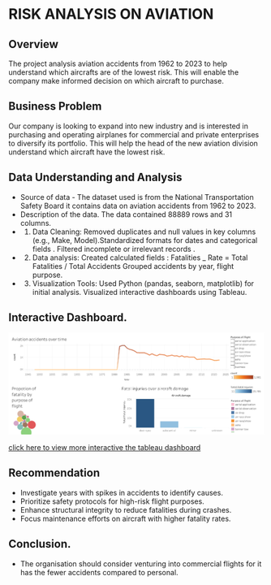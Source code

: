 # RISK ANALYSIS ON AVIATION
## Overview
The project analysis aviation accidents from 1962 to 2023 to help understand which aircrafts are of the lowest risk. This will enable the company make informed decision on which aircraft to purchase. 
## Business Problem
Our company is looking to expand into new industry and is interested in purchasing and operating airplanes for commercial and private enterprises to diversify its portfolio. This will help the head of the new aviation division understand which aircraft have the lowest risk.
## Data Understanding and Analysis
- Source of data - 
The dataset used is from the National Transportation Safety Board it contains data on aviation accidents from 1962 to 2023.
- Description of the data.
The data contained 88889 rows and 31 columns.
- 1. Data Cleaning:
Removed duplicates and null values in key columns (e.g., Make, Model).Standardized formats for dates and categorical fields . Filtered incomplete or irrelevant records . 
- 2. Data analysis:
Created calculated fields : Fatalities _ Rate = Total Fatalities / Total Accidents Grouped accidents by year, flight purpose.
- 3. Visualization Tools:
Used Python (pandas, seaborn, matplotlib) for initial analysis.
Visualized interactive dashboards using Tableau.
## Interactive Dashboard.
![My Image](images.png)

[click here to view more interactive the tableau dashboard](https://public.tableau.com/views/dashboard_17459562073240/Dashboard1?:language=en-US&publish=yes&:sid=&:redirect=auth&:display_count=n&:origin=viz_share_link)
## Recommendation
- Investigate years with spikes in accidents to identify causes.
- Prioritize safety protocols for high-risk flight purposes.
- Enhance structural integrity to reduce fatalities during crashes.
- Focus maintenance efforts on aircraft with higher fatality rates.
## Conclusion.
- The organisation should consider venturing into commercial flights for it has the fewer accidents compared to personal.





